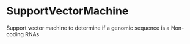 # SupportVectorMachine
 Support vector machine to determine if a genomic sequence is a Non-coding RNAs
